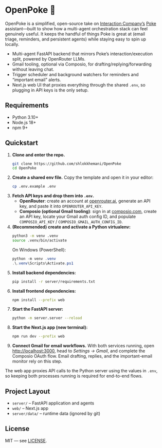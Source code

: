 # OpenPoke 🌴

OpenPoke is a simplified, open-source take on [Interaction Company’s](https://interaction.co/about) [Poke](https://poke.com/) assistant—built to show how a multi-agent orchestration stack can feel genuinely useful. It keeps the handful of things Poke is great at (email triage, reminders, and persistent agents) while staying easy to spin up locally.

- Multi-agent FastAPI backend that mirrors Poke’s interaction/execution split, powered by OpenRouter LLMs.
- Gmail tooling, optional via Composio, for drafting/replying/forwarding without leaving chat.
- Trigger scheduler and background watchers for reminders and “important email” alerts.
- Next.js web UI that proxies everything through the shared `.env`, so plugging in API keys is the only setup.

## Requirements
- Python 3.10+
- Node.js 18+
- npm 9+

## Quickstart
1. **Clone and enter the repo.**
   ```bash
   git clone https://github.com/shlokkhemani/OpenPoke
   cd OpenPoke
   ```
2. **Create a shared env file.** Copy the template and open it in your editor:
   ```bash
   cp .env.example .env
   ```
3. **Fetch API keys and drop them into `.env`.**
   - **OpenRouter**: create an account at [openrouter.ai](https://openrouter.ai/), generate an API key, and paste it into `OPENROUTER_API_KEY`.
   - **Composio (optional Gmail tooling)**: sign in at [composio.com](https://www.composio.com/), create an API key, locate your Gmail auth config ID, and populate `COMPOSIO_API_KEY` / `COMPOSIO_GMAIL_AUTH_CONFIG_ID`.
4. **(Recommended) create and activate a Python virtualenv:**
   ```bash
   python3 -m venv .venv
   source .venv/bin/activate
   ```
   On Windows (PowerShell):
   ```powershell
   python -m venv .venv
   .\.venv\Scripts\Activate.ps1
   ```
5. **Install backend dependencies:**
   ```bash
   pip install -r server/requirements.txt
   ```
6. **Install frontend dependencies:**
   ```bash
   npm install --prefix web
   ```
7. **Start the FastAPI server:**
   ```bash
   python -m server.server --reload
   ```
8. **Start the Next.js app (new terminal):**
   ```bash
   npm run dev --prefix web
   ```
9. **Connect Gmail for email workflows.** With both services running, open [http://localhost:3000](http://localhost:3000), head to *Settings → Gmail*, and complete the Composio OAuth flow. Email drafting, replies, and the important-email monitor rely on this step.

The web app proxies API calls to the Python server using the values in `.env`, so keeping both processes running is required for end-to-end flows.

## Project Layout
- `server/` – FastAPI application and agents
- `web/` – Next.js app
- `server/data/` – runtime data (ignored by git)

## License
MIT — see [LICENSE](LICENSE).
